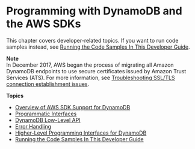 # Programming with DynamoDB and the AWS SDKs<a name="Programming"></a>

This chapter covers developer\-related topics\. If you want to run code samples instead, see [Running the Code Samples In This Developer Guide](CodeSamples.md)\. 

**Note**  
 In December 2017, AWS began the process of migrating all Amazon DynamoDB endpoints to use secure certificates issued by Amazon Trust Services \(ATS\)\. For more information, see [Troubleshooting SSL/TLS connection establishment issues](ats-certs.md)\. 

**Topics**
+ [Overview of AWS SDK Support for DynamoDB](Programming.SDKOverview.md)
+ [Programmatic Interfaces](Programming.SDKs.Interfaces.md)
+ [DynamoDB Low\-Level API](Programming.LowLevelAPI.md)
+ [Error Handling](Programming.Errors.md)
+ [Higher\-Level Programming Interfaces for DynamoDB](HigherLevelInterfaces.md)
+ [Running the Code Samples In This Developer Guide](CodeSamples.md)
